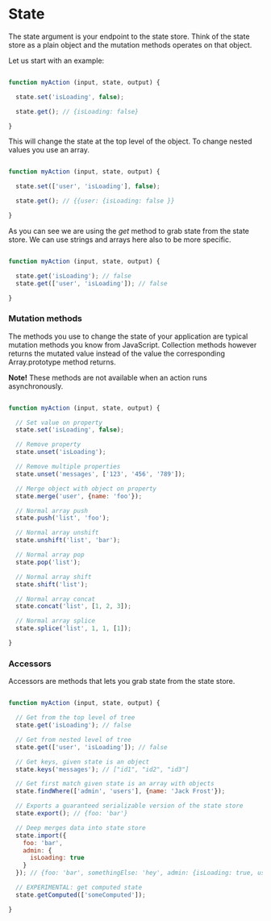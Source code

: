 # State

The state argument is your endpoint to the state store. Think of the state store as a plain
object and the mutation methods operates on that object.

Let us start with an example:

```javascript

function myAction (input, state, output) {

  state.set('isLoading', false);

  state.get(); // {isLoading: false}

}
```

This will change the state at the top level of the object. To change nested values you
use an array.

```javascript

function myAction (input, state, output) {

  state.set(['user', 'isLoading'], false);

  state.get(); // {{user: {isLoading: false }}

}
```

As you can see we are using the *get* method to grab state from the state store. We can use
strings and arrays here also to be more specific.

```javascript

function myAction (input, state, output) {

  state.get('isLoading'); // false
  state.get(['user', 'isLoading']); // false

}
```

### Mutation methods
The methods you use to change the state of your application are typical mutation methods
you know from JavaScript. Collection methods however returns the mutated value instead
of the value the corresponding Array.prototype method returns.

**Note!** These methods are not available when an action runs asynchronously.

```javascript

function myAction (input, state, output) {

  // Set value on property
  state.set('isLoading', false);

  // Remove property
  state.unset('isLoading');

  // Remove multiple properties
  state.unset('messages', ['123', '456', '789']);

  // Merge object with object on property
  state.merge('user', {name: 'foo'});

  // Normal array push
  state.push('list', 'foo');

  // Normal array unshift
  state.unshift('list', 'bar');

  // Normal array pop
  state.pop('list');

  // Normal array shift
  state.shift('list');

  // Normal array concat
  state.concat('list', [1, 2, 3]);

  // Normal array splice
  state.splice('list', 1, 1, [1]);

}
```

### Accessors
Accessors are methods that lets you grab state from the state store.

```javascript

function myAction (input, state, output) {

  // Get from the top level of tree
  state.get('isLoading'); // false

  // Get from nested level of tree
  state.get(['user', 'isLoading']); // false

  // Get keys, given state is an object
  state.keys('messages'); // ["id1", "id2", "id3"]

  // Get first match given state is an array with objects
  state.findWhere(['admin', 'users'], {name: 'Jack Frost'});

  // Exports a guaranteed serializable version of the state store
  state.export(); // {foo: 'bar'}

  // Deep merges data into state store
  state.import({
    foo: 'bar',
    admin: {
      isLoading: true
    }
  }); // {foo: 'bar', somethingElse: 'hey', admin: {isLoading: true, users: []}}

  // EXPERIMENTAL: get computed state
  state.getComputed(['someComputed']);

}
```
